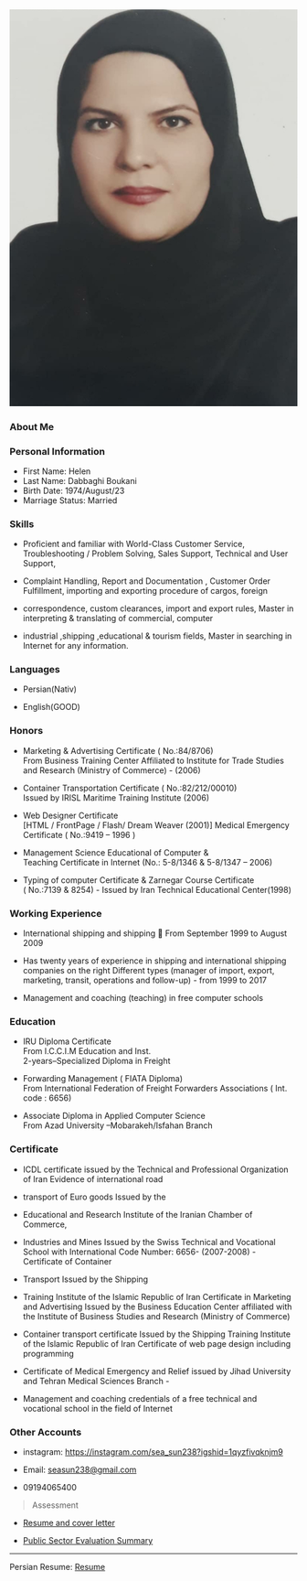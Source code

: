 <img src="pic.jpg">

### About Me


### Personal Information

- First Name: Helen
- Last Name: Dabbaghi Boukani
- Birth Date: 1974/August/23
- Marriage Status: Married

### Skills
 
- Proficient and familiar  with World-Class Customer Service, Troubleshooting / Problem Solving, Sales Support, Technical and User Support, 

- Complaint Handling, Report and Documentation , Customer Order Fulfillment, importing and exporting procedure of cargos, foreign 

- correspondence, custom clearances, import and export rules, Master in interpreting & translating of commercial, computer

- industrial ,shipping ,educational & tourism fields, Master in searching in Internet  for any information. 

### Languages

- Persian(Nativ)

- English(GOOD)

### Honors

- Marketing & Advertising Certificate ( No.:84/8706)                                                    
From Business Training Center Affiliated to Institute for Trade Studies and Research (Ministry of Commerce) - (2006) 
 
- Container Transportation Certificate ( No.:82/212/00010)                      
Issued by IRISL Maritime Training Institute (2006) 
 
- Web Designer Certificate       
[HTML  / FrontPage / Flash/ Dream Weaver (2001)] 
Medical Emergency Certificate ( No.:9419 – 1996 ) 

- Management Science Educational of Computer  &  
Teaching Certificate in Internet  (No.: 5-8/1346 &  5-8/1347 – 2006) 
- Typing of computer Certificate  &  Zarnegar Course Certificate  
      ( No.:7139 & 8254) - Issued by Iran
Technical Educational Center(1998) 


### Working Experience

- International shipping and shipping  From September 1999 to August 2009 

- Has twenty years of experience in shipping and international shipping companies on the right Different types (manager of import, export, marketing, transit, operations and follow-up) - from 1999 to 2017 

- Management and coaching (teaching) in free computer schools

### Education

- IRU Diploma  Certificate   
From I.C.C.I.M Education and Inst.  
2-years–Specialized Diploma in Freight

- Forwarding Management ( FIATA Diploma)  
From International Federation of Freight Forwarders Associations ( Int. code : 6656)  
- Associate Diploma in Applied Computer Science   
From Azad University –Mobarakeh/Isfahan Branch  

### Certificate

-  ICDL certificate issued by the Technical and Professional Organization of Iran Evidence of international road 

- transport of Euro goods Issued by the 

- Educational and Research Institute of the Iranian Chamber of Commerce, 

- Industries and Mines Issued by the Swiss Technical and Vocational School with International Code Number: 6656- (2007-2008) - Certificate of Container 

- Transport Issued by the Shipping 

- Training Institute of the Islamic Republic of Iran Certificate in Marketing and Advertising Issued by the Business Education Center affiliated with the Institute of Business Studies and Research (Ministry of Commerce) 

- Container transport certificate Issued by the Shipping Training Institute of the Islamic Republic of Iran Certificate of web page design including programming 

- Certificate of Medical Emergency and Relief issued by Jihad University and Tehran Medical Sciences Branch - 

- Management and coaching credentials of a free technical and vocational school in the field of Internet

### Other Accounts

- instagram: <a href="https://instagram.com/sea_sun238?igshid=1qyzfivqknjm9">https://instagram.com/sea_sun238?igshid=1qyzfivqknjm9</a>

- Email: <a href="seasun238@gmail.com">seasun238@gmail.com</a>
- 09194065400
 
 >Assessment

+ [Resume and cover letter](https://github.com/seasun238/PNU_3991_AR/blob/main/XX_CV_CheckList_AR_3991.pdf)

+ [Public Sector Evaluation Summary](https://github.com/seasun238/PNU_3991_AR/blob/main/XX_GeneralSection_CheckList_AR_3991.pdf)

 
 ----------
  Persian Resume: <a href="https://seasun238.github.io/resume-fa/"> Resume </a>

